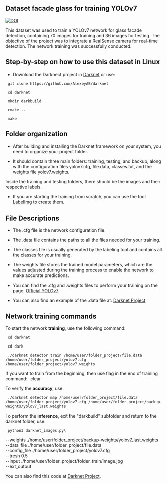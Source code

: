 ## Dataset facade glass for training YOLOv7

[![DOI](https://zenodo.org/badge/934472178.svg)](https://doi.org/10.5281/zenodo.14910653)

This dataset was used to train a YOLOv7 network for glass facade detection, containing 70 images for training and 36 images for testing. The objective of the project was to integrate a RealSense camera for real-time detection. The network training was successfully conducted.

## Step-by-step on how to use this dataset in Linux

- Download the Darknect project in [Darknet](https://github.com/AlexeyAB/darknet) or use: 

<!DOCTYPE html>
<html lang="pt-br">
<head>
    <meta charset="UTF-8">
    <meta name="viewport" content="width=device-width, initial-scale=1.0">
    
</head>
<body>

     git clone https://github.com/AlexeyAB/darknet
    
</body>
</html>



<!DOCTYPE html>
<html lang="pt-br">
<head>
    <meta charset="UTF-8">
    <meta name="viewport" content="width=device-width, initial-scale=1.0">
    
</head>
<body>

     cd darknet
    
</body>
</html>


<!DOCTYPE html>
<html lang="pt-br">
<head>
    <meta charset="UTF-8">
    <meta name="viewport" content="width=device-width, initial-scale=1.0">
    
</head>
<body>

     mkdir darkbuild
    
</body>
</html>


<!DOCTYPE html>
<html lang="pt-br">
<head>
    <meta charset="UTF-8">
    <meta name="viewport" content="width=device-width, initial-scale=1.0">
    
</head>
<body>

     cmake ..
    
</body>
</html>


<!DOCTYPE html>
<html lang="pt-br">
<head>
    <meta charset="UTF-8">
    <meta name="viewport" content="width=device-width, initial-scale=1.0">
    
</head>
<body>

     make
    
</body>
</html>


## Folder organization

- After building and installing the Darknet framework on your system, you need to organize your project folder.

- It should contain three main folders: training, testing, and backup, along with the configuration files yolov7.cfg, file.data, classes.txt, and the weights file yolov7.weights.

Inside the training and testing folders, there should be the images and their respective labels.

- If you are starting the training from scratch, you can use the tool [LabelImg](https://github.com/HumanSignal/labelImg.git) to create them.


## File Descriptions

- The .cfg file is the network configuration file.

- The .data file contains the paths to all the files needed for your training.

- The classes file is usually generated by the labeling tool and contains all the classes for your training.

- The weights file stores the trained model parameters, which are the values adjusted during the training process to enable the network to make accurate predictions.

- You can find the .cfg and .weights files to perform your training on the page: [Official YOLOv7](https://github.com/pjreddie/darknet/issues/2557)

- You can also find an example of the .data file at: [Darknet Project](https://github.com/AlexeyAB/darknet/blob/9ade741db91fd3d796d2abb0c9889b10943ea28a/build/darknet/x64/cfg/coco.data#L4)

## Network training commands

To start the network **training**, use the following command:

<!DOCTYPE html>
<html lang="pt-br">
<head>
    <meta charset="UTF-8">
    <meta name="viewport" content="width=device-width, initial-scale=1.0">
    
</head>
<body>

     cd darknet
    
</body>
</html>


<!DOCTYPE html>
<html lang="pt-br">
<head>
    <meta charset="UTF-8">
    <meta name="viewport" content="width=device-width, initial-scale=1.0">
    
</head>
<body>

     cd dark
    
</body>
</html>


<!DOCTYPE html>
<html lang="pt-br">
<head>
    <meta charset="UTF-8">
    <meta name="viewport" content="width=device-width, initial-scale=1.0">
    
</head>
<body>

     ./darknet detector train /home/user/folder_project/file.data /home/user/folder_project/yolov7.cfg /home/user/folder_project/yolov7.weights
    
</body>
</html>


If you want to train from the beginning, then use flag in the end of training command: -clear 

To verify the **accuracy**, use:

<!DOCTYPE html>
<html lang="pt-br">
<head>
    <meta charset="UTF-8">
    <meta name="viewport" content="width=device-width, initial-scale=1.0">
    
</head>
<body>

     ./darknet detector map /home/user/folder_project/file.data /home/user/folder_project/yolov7.cfg /home/user/folder_project/backup-weights/yolov7_last.weights
    
</body>
</html>



To perform the **inference**, exit the "darkbuild" subfolder and return to the darknet folder, use:

<!DOCTYPE html>
<html lang="pt-br">
<head>
    <meta charset="UTF-8">
    <meta name="viewport" content="width=device-width, initial-scale=1.0">
    
</head>
<body>

     python3 darknet_images.py\ 
--weights ./home/user/folder_project/backup-weights/yolov7_last.weights\
--data_file ./home/user/folder_project/file.data\
--config_file ./home/user/folder_project/yolov7.cfg\
--tresh 0.5\
--input ./home/user/folder_project/folder_train/image.jpg\
--ext_output

    
</body>
</html>


You can also find this code at [Darknet Project](https://github.com/AlexeyAB/darknet/blob/9ade741db91fd3d796d2abb0c9889b10943ea28a/darknet_images.py#L85).

